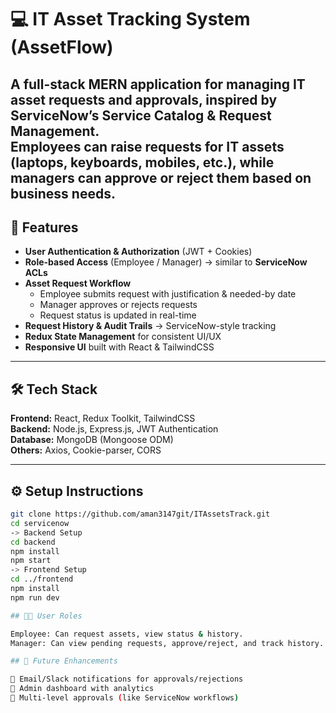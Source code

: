 # 💻 IT Asset Tracking System (AssetFlow)

A full-stack **MERN application** for managing **IT asset requests and approvals**, inspired by **ServiceNow’s Service Catalog & Request Management**.  
Employees can raise requests for IT assets (laptops, keyboards, mobiles, etc.), while managers can approve or reject them based on business needs.  
---

## 🚀 Features

- **User Authentication & Authorization** (JWT + Cookies)  
- **Role-based Access** (Employee / Manager) → similar to **ServiceNow ACLs**  
- **Asset Request Workflow**  
  - Employee submits request with justification & needed-by date  
  - Manager approves or rejects requests  
  - Request status is updated in real-time  
- **Request History & Audit Trails** → ServiceNow-style tracking  
- **Redux State Management** for consistent UI/UX  
- **Responsive UI** built with React & TailwindCSS  

---

## 🛠️ Tech Stack

**Frontend:** React, Redux Toolkit, TailwindCSS  
**Backend:** Node.js, Express.js, JWT Authentication  
**Database:** MongoDB (Mongoose ODM)  
**Others:** Axios, Cookie-parser, CORS  

---

## ⚙️ Setup Instructions

```bash
git clone https://github.com/aman3147git/ITAssetsTrack.git
cd servicenow
-> Backend Setup
cd backend
npm install
npm start
-> Frontend Setup
cd ../frontend
npm install
npm run dev

## 🧑‍💼 User Roles

Employee: Can request assets, view status & history.
Manager: Can view pending requests, approve/reject, and track history.

## 📌 Future Enhancements

🔹 Email/Slack notifications for approvals/rejections
🔹 Admin dashboard with analytics
🔹 Multi-level approvals (like ServiceNow workflows)



